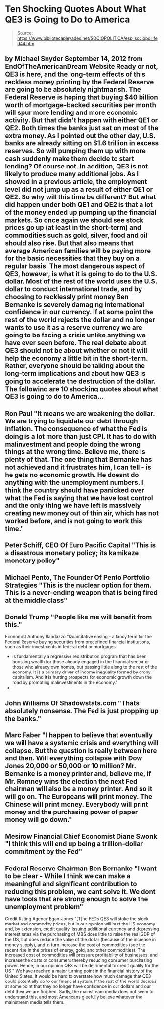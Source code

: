 # Ten Shocking Quotes About What QE3 is Going to Do to America

> Source: https://www.bibliotecapleyades.net/SOCIOPOLITICA/esp_sociopol_fed44.htm

by Michael Snyder
September 14, 2012
from
EndOfTheAmericanDream Website
Ready or not, QE3 is here, and the long-term
effects of this reckless money printing by
the
Federal Reserve are going to be absolutely nightmarish.
The Federal Reserve is hoping that buying $40
billion worth of mortgage-backed securities per month will spur more lending
and more economic activity. But that didn't happen with either
QE1 or QE2. Both times the banks just sat
on most of the extra money.
As I pointed out
the other day, U.S. banks are already sitting on $1.6
trillion in excess reserves.
So will pumping them up with more cash suddenly
make them decide to start lending? Of course not. In addition,
QE3 is not likely to produce many
additional jobs.
As I showed in a
previous article, the employment level did not jump up as a result of
either QE1 or QE2. So why will this time be different? But what did happen
under both QE1 and QE2 is that a lot of the money ended up pumping up the
financial markets.
So once again we should see stock prices go up
(at least in the short-term) and commodities such as gold, silver, food and
oil should also rise. But that also means that average American families
will be paying more for the basic necessities that they buy on a regular
basis.
The most dangerous aspect of QE3, however, is
what it is going to do to the U.S. dollar. Most of the rest of the world
uses the U.S. dollar to conduct international trade, and by choosing to
recklessly print money Ben Bernanke is severely damaging
international confidence in our currency.
If at some point the rest of the world rejects
the dollar and no longer wants to use it as a reserve currency we are going
to be facing a crisis unlike anything we have ever seen before.
The real debate about QE3 should not be about
whether or not it will help the economy a little bit in the short-term.
Rather, everyone should be talking about the long-term implications and
about how QE3 is going to accelerate the destruction of the dollar.
The following are 10 shocking quotes about what
QE3 is going to do to America...
-
Ron Paul
"It means we are weakening the dollar.
We are trying to liquidate our debt through inflation. The
consequence of what the Fed is doing is a lot more than just CPI. It
has to do with malinvestment and people doing the wrong things at
the wrong time.
Believe me, there is plenty of that. The
one thing that Bernanke has not achieved and it frustrates him, I
can tell - is he gets no economic growth. He doesnt do anything
with the unemployment numbers.
I think the country should have panicked
over what the Fed is saying that we have lost control and the only
thing we have left is massively creating new money out of thin air,
which has not worked before, and is not going to work this time."
-
Peter Schiff, CEO Of Euro Pacific Capital
"This is a disastrous monetary policy;
its kamikaze monetary policy"
-
Michael Pento, The Founder Of Pento Portfolio
Strategies
"This is the nuclear option for them.
This is a never-ending weapon that is being fired at the middle
class"
-
Donald Trump
"People like me will benefit from this."
-
Economist Anthony Randazzo
"Quantitative easing - a fancy term for
the Federal Reserve buying securities from predefined financial
institutions, such as their investments in federal debt or mortgages
- is fundamentally a regressive redistribution program that
has been boosting wealth for those already engaged in the financial
sector or those who already own homes, but passing little along to
the rest of the economy.
It is a primary driver of income
inequality formed by crony capitalism. And it is hurting prospects
for economic growth down the road by promoting malinvestments in the
economy."
-
John Williams Of Shadowstats.com
"Thats absolutely nonsense. The Fed is
just propping up the banks."
-
Marc Faber
"I happen to believe that eventually we
will have a systemic crisis and everything will collapse. But the
question is really between here and then. Will everything collapse
with Dow Jones 20,000 or 50,000 or 10 million?
Mr. Bernanke is a money printer and,
believe me, if Mr. Romney wins the election the next Fed chairman
will also be a money printer. And so it will go on. The Europeans
will print money. The Chinese will print money.
Everybody will print money and the
purchasing power of paper money will go down."
-
Mesirow Financial Chief Economist Diane Swonk
"I think this will end up being a
trillion-dollar commitment by the Fed"
-
Federal Reserve Chairman Ben Bernanke
"I want to be clear - While I think we
can make a meaningful and significant contribution to reducing this
problem, we cant solve it. We dont have tools that are strong
enough to solve the unemployment problem"
-
Credit Rating Agency Egan-Jones
"[T]he FEDs QE3 will stoke the stock
market and commodity prices, but in our opinion will hurt the US
economy and, by extension, credit quality.
Issuing additional currency and
depressing interest rates via the purchasing of MBS does little to
raise the real GDP of the US, but does reduce the value of the
dollar (because of the increase in money supply), and in turn
increase the cost of commodities (see the recent rise in the prices
of energy, gold, and other commodities).
The increased cost of commodities will
pressure profitability of businesses, and increase the costs of
consumers thereby reducing consumer purchasing power. Hence, in our
opinion QE3 will be detrimental to credit quality for the US
"
We have reached a major turning point in the
financial history of the United States.
It would be hard to overstate how much damage
that QE3 could potentially do to our financial system. If the rest of the
world decides at some point that they no longer have confidence in our
dollars and our debt then we are finished.
Sadly,
the mainstream media does not seem to
understand this, and most Americans gleefully believe whatever the
mainstream media tells them.
